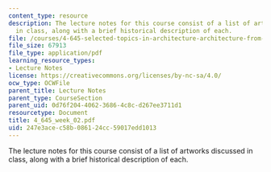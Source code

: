 ```yaml
---
content_type: resource
description: The lecture notes for this course consist of a list of artworks discussed
  in class, along with a brief historical description of each.
file: /courses/4-645-selected-topics-in-architecture-architecture-from-1750-to-the-present-fall-2004/247e3acec58b086124cc59017edd1013_4_645_week_02.pdf
file_size: 67913
file_type: application/pdf
learning_resource_types:
- Lecture Notes
license: https://creativecommons.org/licenses/by-nc-sa/4.0/
ocw_type: OCWFile
parent_title: Lecture Notes
parent_type: CourseSection
parent_uid: 0d76f204-4062-3686-4c8c-d267ee3711d1
resourcetype: Document
title: 4_645_week_02.pdf
uid: 247e3ace-c58b-0861-24cc-59017edd1013
---
```

The lecture notes for this course consist of a list of artworks discussed in class, along with a brief historical description of each.